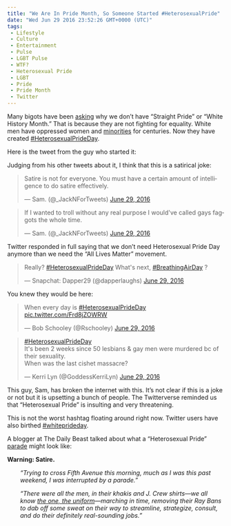 ```yaml
---
title: "We Are In Pride Month, So Someone Started #HeterosexualPride"
date: "Wed Jun 29 2016 23:52:26 GMT+0000 (UTC)"
tags: 
 - Lifestyle
 - Culture
 - Entertainment
 - Pulse
 - LGBT Pulse
 - WTF?
 - Heterosexual Pride
 - LGBT
 - Pride
 - Pride Month
 - Twitter
---
```

<p>Many bigots have been <a href="http://www.thenewcivilrightsmovement.com/davidbadash/_heterosexualprideday_is_trending_on_twitter_here_s_the_guy_who_started_it_and_here_are_some_of_the_best_responses" onclick="__gaTracker(&apos;send&apos;, &apos;event&apos;, &apos;outbound-article&apos;, &apos;http://www.thenewcivilrightsmovement.com/davidbadash/_heterosexualprideday_is_trending_on_twitter_here_s_the_guy_who_started_it_and_here_are_some_of_the_best_responses&apos;, &apos;asking&apos;);" target="_blank">asking</a> why we don&#x2019;t have &#x201C;Straight Pride&#x201D; or &#x201C;White History Month.&#x201D; That is because they are not fighting for equality. White men have oppressed women and <a href="https://www.quora.com/Why-is-black-pride-good-but-white-pride-bad" onclick="__gaTracker(&apos;send&apos;, &apos;event&apos;, &apos;outbound-article&apos;, &apos;https://www.quora.com/Why-is-black-pride-good-but-white-pride-bad&apos;, &apos;minorities&apos;);">minorities</a> for centuries. Now they have created <a href="https://twitter.com/search?vertical=default&amp;q=%23heterosexualprideday&amp;src=typd" onclick="__gaTracker(&apos;send&apos;, &apos;event&apos;, &apos;outbound-article&apos;, &apos;https://twitter.com/search?vertical=default&amp;q=%23heterosexualprideday&amp;src=typd&apos;, &apos;#HeterosexualPrideDay&apos;);" target="_blank">#HeterosexualPrideDay</a>.</p><p>Here is the tweet from the guy&#xA0;who started it:</p><p><script async src="//platform.twitter.com/widgets.js" charset="utf-8"></script></p><p>Judging from his other tweets about it, I think that this is a satirical joke:</p><blockquote class="twitter-tweet" data-width="500"><p lang="en" dir="ltr">Satire is not for everyone. You must have a certain amount of intelligence to do satire effectively.</p>
<p>&#x2014; Sam. (@_JackNForTweets) <a href="https://twitter.com/_JackNForTweets/status/748264197264310273" onclick="__gaTracker(&apos;send&apos;, &apos;event&apos;, &apos;outbound-article&apos;, &apos;https://twitter.com/_JackNForTweets/status/748264197264310273&apos;, &apos;June 29, 2016&apos;);">June 29, 2016</a></p></blockquote><p><script async src="//platform.twitter.com/widgets.js" charset="utf-8"></script></p><blockquote class="twitter-tweet" data-width="500"><p lang="en" dir="ltr">If I wanted to troll without any real purpose I would&apos;ve called gays faggots the whole time.</p>
<p>&#x2014; Sam. (@_JackNForTweets) <a href="https://twitter.com/_JackNForTweets/status/748263034477383681" onclick="__gaTracker(&apos;send&apos;, &apos;event&apos;, &apos;outbound-article&apos;, &apos;https://twitter.com/_JackNForTweets/status/748263034477383681&apos;, &apos;June 29, 2016&apos;);">June 29, 2016</a></p></blockquote><p><script async src="//platform.twitter.com/widgets.js" charset="utf-8"></script></p><p>Twitter responded in full saying that we don&#x2019;t need Heterosexual Pride Day anymore than we need the &#x201C;All Lives Matter&#x201D; movement.</p><blockquote class="twitter-tweet" data-width="500"><p lang="en" dir="ltr">Really? <a href="https://twitter.com/hashtag/HeterosexualPrideDay?src=hash" onclick="__gaTracker(&apos;send&apos;, &apos;event&apos;, &apos;outbound-article&apos;, &apos;https://twitter.com/hashtag/HeterosexualPrideDay?src=hash&apos;, &apos;#HeterosexualPrideDay&apos;);">#HeterosexualPrideDay</a> What&apos;s next, <a href="https://twitter.com/hashtag/BreathingAirDay?src=hash" onclick="__gaTracker(&apos;send&apos;, &apos;event&apos;, &apos;outbound-article&apos;, &apos;https://twitter.com/hashtag/BreathingAirDay?src=hash&apos;, &apos;#BreathingAirDay&apos;);">#BreathingAirDay</a> ?</p>
<p>&#x2014; Snapchat: Dapper29 (@dapperlaughs) <a href="https://twitter.com/dapperlaughs/status/748072158136504320" onclick="__gaTracker(&apos;send&apos;, &apos;event&apos;, &apos;outbound-article&apos;, &apos;https://twitter.com/dapperlaughs/status/748072158136504320&apos;, &apos;June 29, 2016&apos;);">June 29, 2016</a></p></blockquote><p><script async src="//platform.twitter.com/widgets.js" charset="utf-8"></script></p><p>You knew they would be here:</p><blockquote class="twitter-tweet" data-width="500"><p lang="en" dir="ltr">When every day is <a href="https://twitter.com/hashtag/HeterosexualPrideDay?src=hash" onclick="__gaTracker(&apos;send&apos;, &apos;event&apos;, &apos;outbound-article&apos;, &apos;https://twitter.com/hashtag/HeterosexualPrideDay?src=hash&apos;, &apos;#HeterosexualPrideDay&apos;);">#HeterosexualPrideDay</a> <a href="https://t.co/Frd8jZOWRW" onclick="__gaTracker(&apos;send&apos;, &apos;event&apos;, &apos;outbound-article&apos;, &apos;https://t.co/Frd8jZOWRW&apos;, &apos;pic.twitter.com/Frd8jZOWRW&apos;);">pic.twitter.com/Frd8jZOWRW</a></p>
<p>&#x2014; Bob Schooley (@Rschooley) <a href="https://twitter.com/Rschooley/status/748165004357050368" onclick="__gaTracker(&apos;send&apos;, &apos;event&apos;, &apos;outbound-article&apos;, &apos;https://twitter.com/Rschooley/status/748165004357050368&apos;, &apos;June 29, 2016&apos;);">June 29, 2016</a></p></blockquote><p><script async src="//platform.twitter.com/widgets.js" charset="utf-8"></script></p><blockquote class="twitter-tweet" data-width="500"><p lang="en" dir="ltr"><a href="https://twitter.com/hashtag/HeterosexualPrideDay?src=hash" onclick="__gaTracker(&apos;send&apos;, &apos;event&apos;, &apos;outbound-article&apos;, &apos;https://twitter.com/hashtag/HeterosexualPrideDay?src=hash&apos;, &apos;#HeterosexualPrideDay&apos;);">#HeterosexualPrideDay</a><br>It&apos;s been 2 weeks since 50 lesbians &amp; gay men were murdered bc of their sexuality.<br>When was the last cishet massacre?</p>
<p>&#x2014; Kerri Lyn (@GoddessKerriLyn) <a href="https://twitter.com/GoddessKerriLyn/status/748137348009975808" onclick="__gaTracker(&apos;send&apos;, &apos;event&apos;, &apos;outbound-article&apos;, &apos;https://twitter.com/GoddessKerriLyn/status/748137348009975808&apos;, &apos;June 29, 2016&apos;);">June 29, 2016</a></p></blockquote><p><script async src="//platform.twitter.com/widgets.js" charset="utf-8"></script></p><p>This guy, Sam, has broken the internet with this. It&#x2019;s not clear if this is a joke or not but it is upsetting a bunch of people. The Twitterverse reminded us that &#x201C;Heterosexual Pride&#x201D; is insulting and very threatening.</p><p>This is not the worst hashtag floating around right now. Twitter users have also birthed <a href="https://twitter.com/hashtag/whiteprideday?src=hash" onclick="__gaTracker(&apos;send&apos;, &apos;event&apos;, &apos;outbound-article&apos;, &apos;https://twitter.com/hashtag/whiteprideday?src=hash&apos;, &apos;#whiteprideday&apos;);" target="_blank">#whiteprideday</a>.</p><p>A blogger at The Daily Beast talked about what a &#x201C;Heterosexual Pride&#x201D; <a href="http://www.thedailybeast.com/articles/2016/06/29/happy-heterosexual-pride-day-a-rare-moment-for-straight-love-celebration.html" onclick="__gaTracker(&apos;send&apos;, &apos;event&apos;, &apos;outbound-article&apos;, &apos;http://www.thedailybeast.com/articles/2016/06/29/happy-heterosexual-pride-day-a-rare-moment-for-straight-love-celebration.html&apos;, &apos;parade&apos;);" target="_blank">parade</a> might look like:</p><p><strong>Warning: Satire.</strong></p><div class="wrapper text">
<p style="padding-left: 30px;"><em>&#x201C;Trying to cross Fifth Avenue this morning, much as I was this past weekend, I was interrupted by a parade.&#x201D;</em></p>
</div><div class="wrapper text" style="padding-left: 30px;">
<p><em>&#x201C;There were all the men, in their khakis and J. Crew shirts&#x2014;we all know <a href="https://www.instagram.com/thatjcrewginghamshirt/?hl=en" onclick="__gaTracker(&apos;send&apos;, &apos;event&apos;, &apos;outbound-article&apos;, &apos;https://www.instagram.com/thatjcrewginghamshirt/?hl=en&apos;, &apos;the one, the uniform&apos;);">the one, the uniform</a>&#x2014;marching in time, removing their Ray Bans to dab off some sweat on their way to streamline, strategize, consult, and do their definitely real-sounding jobs.&#x201D;</em></p>
</div>